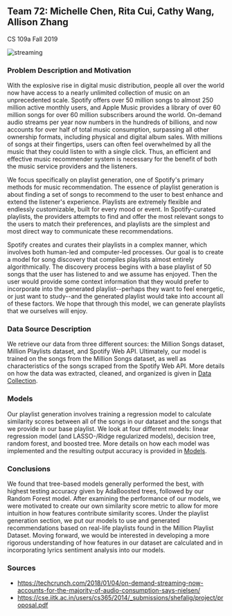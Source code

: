 ## Team 72: Michelle Chen, Rita Cui, Cathy Wang, Allison Zhang

CS 109a Fall 2019

![streaming](https://user-images.githubusercontent.com/58661788/70466232-ae4b3a80-1a90-11ea-807f-1a5ed4126462.png)

### Problem Description and Motivation

With the explosive rise in digital music distribution, people all over the world now have access to a nearly unlimited collection of music on an unprecedented scale. Spotify offers over 50 million songs to almost 250 million active monthly users, and Apple Music provides a library of over 60 million songs for over 60 million subscribers around the world. On-demand audio streams per year now numbers in the hundreds of billions, and now accounts for over half of total music consumption, surpassing all other ownership formats, including physical and digital album sales. With millions of songs at their fingertips, users can often feel overwhelmed by all the music that they could listen to with a single click. Thus, an efficient and effective music recommender system is necessary for the benefit of both the music service providers and the listeners.

We focus specifically on playlist generation, one of Spotify's primary methods for music recommendation. The essence of playlist generation is about finding a set of songs to recommend to the user to best enhance and extend the listener's experience. Playlists are extremely flexible and endlessly customizable, built for every mood or event. In Spotify-curated playlists, the providers attempts to find and offer the most relevant songs to the users to match their preferences, and playlists are the simplest and most direct way to communicate these recommendations.

Spotify creates and curates their playlists in a complex manner, which involves both human-led and computer-led processes. Our goal is to create a model for song discovery that compiles playlists almost entirely algorithmically. The discovery process begins with a base playlist of 50 songs that the user has listened to and we assume has enjoyed. Then the user would provide some context information that they would prefer to incorporate into the generated playlist--perhaps they want to feel energetic, or just want to study--and the generated playlist would take into account all of these factors. We hope that through this model, we can generate playlists that we ourselves will enjoy.

### Data Source Description

We retrieve our data from three different sources: the Million Songs dataset, Million Playlists dataset, and Spotify Web API. Ultimately, our model is trained on the songs from the Million Songs dataset, as well as characteristics of the songs scraped from the Spotify Web API. More details on how the data was extracted, cleaned, and organized is given in [Data Collection](https://lovespotify.github.io/data).

### Models

Our playlist generation involves training a regression model to calculate similarity scores between all of the songs in our dataset and the songs that we provide in our base playlist. We look at four different models: linear regression model (and LASSO-/Ridge regularized models), decision tree, random forest, and boosted tree. More details on how each model was implemented and the resulting output accuracy is provided in [Models](https://lovespotify.github.io/models).

### Conclusions

We found that tree-based models generally performed the best, with highest testing accuracy given by AdaBoosted trees, followed by our Random Forest model. After examining the performance of our models, we were motivated to create our own similarity score metric to allow for more intuition in how features contribute similarity scores. Under the playlist generation section, we put our models to use and generated recommendations based on real-life playlists found in the Million Playlist Dataset. Moving forward, we would be interested in developing a more rigorous understanding of how features in our dataset are calculated and in incorporating lyrics sentiment analysis into our models.

### Sources

* https://techcrunch.com/2018/01/04/on-demand-streaming-now-accounts-for-the-majority-of-audio-consumption-says-nielsen/
* https://cse.iitk.ac.in/users/cs365/2014/_submissions/shefalig/project/proposal.pdf
